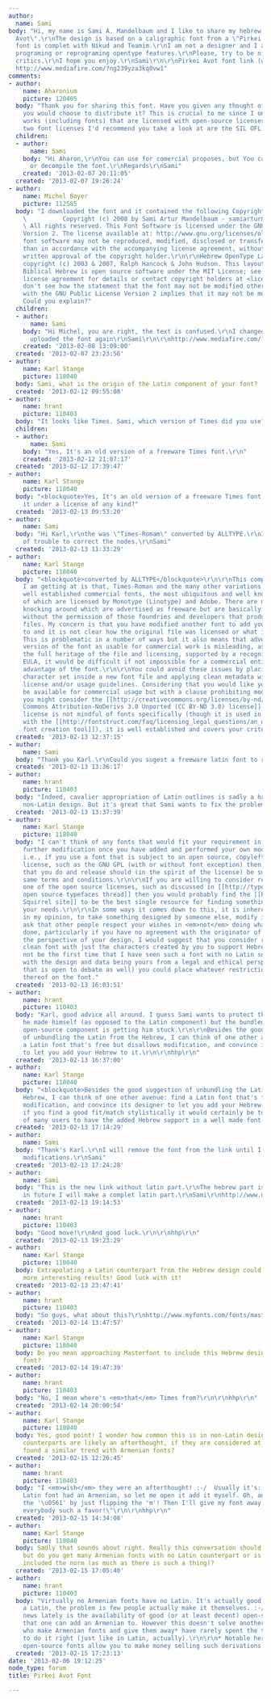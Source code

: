 ```yaml
---
author:
  name: Sami
body: "Hi, my name is Sami A. Mandelbaum and I like to share my hebrew font \"Pirkei
  Avot\".\r\nThe design is based on a caligraphic font from a \"Pirkei Avot\" book.\r\nThis
  font is complet with Nikud and Teamim.\r\nI am not a designer and I am better at
  programing or reprograming opentype features.\r\nPlease, try to be nice with the
  critics.\r\nI hope you enjoy.\r\nSami\r\n\r\nPirkei Avot font link (with pdf exemple):
  http://www.mediafire.com/?ng239yza3kq0vw1"
comments:
- author:
    name: Aharonium
    picture: 120405
  body: "Thank you for sharing this font. Have you given any thought of a license
    you would choose to distribute it? This is crucial to me since I only redistribute
    works (including fonts) that are licensed with open-source licenses.\r\n\r\nThe
    two font licenses I'd recommend you take a look at are the SIL OFL and the GPL+FE.\r\n\r\nhttp://scripts.sil.org/cms/scripts/page.php?site_id=nrsi&id=OFL&_sc=1\r\n\r\nhttp://en.wikipedia.org/wiki/GNU_GPL_font_exception\r\n\r\nAharon"
  children:
  - author:
      name: Sami
    body: "Hi Aharon,\r\nYou can use for comercial proposes, but You can't modify
      or decompile the font.\r\nRegards\r\nSami"
    created: '2013-02-07 20:11:05'
  created: '2013-02-07 19:26:24'
- author:
    name: Michel Boyer
    picture: 112585
  body: "I downloaded the font and it contained the following Copyright:\r\n<blockquote>\r\nCopyright:
    \          Copyright (c) 2008 by Sami Artur Mandelbaum - samiartur@gmail.com -
    \ All rights reserved. This Font Software is licensed under the GNU Public License
    Version 2. The license available at: http://www.gnu.org/licenses/old-licenses/gpl-2.0.html.\r\nThis
    font software may not be reproduced, modified, disclosed or transferred, other
    than in accordance with the accompanying license agreement, without the express
    written approval of the copyright holder.\r\n\r\nHebrew OpenType Layout logic
    copyright (c) 2003 & 2007, Ralph Hancock & John Hudson. This layout logic for
    Biblical Hebrew is open source software under the MIT License; see accompanying
    license agreement for details or contact copyright holders at <license@tiro.com>.\r\n</blockquote>\r\nI
    don't see how the statement that the font may not be modified other than in accordance
    with the GNU Public License Version 2 implies that it may not be modified at all.
    Could you explain?"
  children:
  - author:
      name: Sami
    body: "Hi Michel, you are right, the text is confused.\r\nI changed the text and
      uploaded the font again\r\nSami\r\n\r\nhttp://www.mediafire.com/?pc4l4b66bsk1rcr"
    created: '2013-02-08 13:09:00'
  created: '2013-02-07 23:23:56'
- author:
    name: Karl Stange
    picture: 118040
  body: Sami, what is the origin of the Latin component of your font?
  created: '2013-02-12 09:55:08'
- author:
    name: hrant
    picture: 110403
  body: "It looks like Times. Sami, which version of Times did you use?\r\n\r\nhhp\r\n"
  children:
  - author:
      name: Sami
    body: "Yes, It's an old version of a freeware Times font.\r\n"
    created: '2013-02-12 21:07:17'
  created: '2013-02-12 17:39:47'
- author:
    name: Karl Stange
    picture: 118040
  body: "<blockquote>Yes, It's an old version of a freeware Times font.</blockquote>\r\n\r\nWas
    it under a license of any kind?"
  created: '2013-02-13 09:53:20'
- author:
    name: Sami
  body: "Hi Karl,\r\nthe was \"Times-Romam\" converted by ALLTYPE.\r\nI had a lot
    of trouble to correct the nodes.\r\nSami"
  created: '2013-02-13 11:33:29'
- author:
    name: Karl Stange
    picture: 118040
  body: "<blockquote>converted by ALLTYPE</blockquote>\r\n\r\nThis company/tool? http://www.alltype.biz/proatc.php\r\n\r\nWhat
    I am getting at is that, Times-Roman and the many other variations of Times are
    well established commercial fonts, the most ubiquitous and well known versions
    of which are licensed by Monotype (Linotype) and Adobe. There are numerous versions
    knocking around which are advertised as freeware but are basically re-distributed
    without the permission of those foundries and developers that produced the digital
    files. My concern is that you have modified another font to add your characters
    to and it is not clear how the original file was licensed or what its origin is.
    This is problematic in a number of ways but it also means that advertising your
    version of the font as usable for commercial work is misleading, as without knowing
    the full heritage of the file and licensing, supported by a recognised or robust
    EULA, it would be difficult if not impossible for a commercial entity to take
    advantage of the font.\r\n\r\nYou could avoid these issues by placing your original
    character set inside a new font file and applying clean metadata with a clear
    license and/or usage guidelines. Considering that you would like your data to
    be available for commercial usage but with a clause prohibiting modification,
    you might consider the [[http://creativecommons.org/licenses/by-nd/3.0/|Creative
    Commons Attribution-NoDerivs 3.0 Unported (CC BY-ND 3.0) license]]. While this
    license is not mindful of fonts specifically (though it is used in association
    with the [[http://fontstruct.com/faq/licensing_legal_questions/an_overview_of_licensing|fontstruct
    font creation tool]]), it is well established and covers your criteria."
  created: '2013-02-13 12:37:15'
- author:
    name: Sami
  body: "Thank you Karl.\r\nCould you sugest a freeware latin font to replace Times?\r\nSami"
  created: '2013-02-13 13:36:17'
- author:
    name: hrant
    picture: 110403
  body: "Indeed, cavalier appropriation of Latin outlines is sadly a hallmark of much
    non-Latin design. But it's great that Sami wants to fix the problem.\r\n\r\nhhp\r\n"
  created: '2013-02-13 13:37:39'
- author:
    name: Karl Stange
    picture: 118040
  body: "I can't think of any fonts that would fit your requirement in terms of preventing
    further modification once you have added and performed your own modifications,
    i.e., if you use a font that is subject to an open source, copyleft or other libre
    license, such as the GNU GPL (with or without font exception) then all the work
    that you do and release should (in the spirit of the license) be subject to the
    same terms and conditions.\r\n\r\nIf you are willing to consider releasing under
    one of the open source licenses, such as discussed in [[http://typophile.com/node/97575|the
    open source typefaces thread]] then you would probably find the [[http://www.fontsquirrel.com/|Font
    Squirrel site]] to be the best single resource for finding something to match
    your needs.\r\n\r\nIn some ways it comes down to this, it is inherently unfair,
    in my opinion, to take something designed by someone else, modify it and then
    ask that other people respect your wishes in <em>not</em> doing what you have
    done, particularly if you have no agreement with the originator of that data/design.\r\n\r\nFrom
    the perspective of your design, I would suggest that you consider releasing a
    clean font with just the characters created by you to support Hebrew. It would
    not be the first time that I have seen such a font with no Latin support, and
    with the design and data being yours from a legal and ethical perspective (though
    that is open to debate as well) you could place whatever restrictions or lack
    thereof on the font."
  created: '2013-02-13 16:03:51'
- author:
    name: hrant
    picture: 110403
  body: "Karl, good advice all around. I guess Sami wants to protect the letterforms
    he made himself (as opposed to the Latin component) but the bundled third-party
    open-source component is getting him stuck.\r\n\r\nBesides the good suggestion
    of unbundling the Latin from the Hebrew, I can think of one other avenue: find
    a Latin font that's free but disallows modification, and convince its designer
    to let you add your Hebrew to it.\r\n\r\nhhp\r\n"
  created: '2013-02-13 16:37:00'
- author:
    name: Karl Stange
    picture: 118040
  body: "<blockquote>Besides the good suggestion of unbundling the Latin from the
    Hebrew, I can think of one other avenue: find a Latin font that's free but disallows
    modification, and convince its designer to let you add your Hebrew to it.</blockquote>\r\n\r\nAnd
    if you find a good fit/match stylistically it would certainly be to the advantage
    of many users to have the added Hebrew support in a well made font."
  created: '2013-02-13 17:14:29'
- author:
    name: Sami
  body: "Thank's Karl.\r\nI will remove the font from the link until I finish all
    modifications.\r\nSami"
  created: '2013-02-13 17:24:28'
- author:
    name: Sami
  body: "This is the new link without latin part.\r\nThe hebrew part is fully funcional.\r\nMaybe
    in future I will make a complet latin part.\r\nSami\r\nhttp://www.mediafire.com/?6czegk46txk8i22"
  created: '2013-02-13 19:14:53'
- author:
    name: hrant
    picture: 110403
  body: "Good move!\r\nAnd good luck.\r\n\r\nhhp\r\n"
  created: '2013-02-13 19:23:29'
- author:
    name: Karl Stange
    picture: 118040
  body: Extrapolating a Latin counterpart from the Hebrew design could yield much
    more interesting results! Good luck with it!
  created: '2013-02-13 23:47:41'
- author:
    name: hrant
    picture: 110403
  body: "So guys, what about this?\r\nhttp://www.myfonts.com/fonts/masterfont/stone-mf/\r\n\r\nhhp\r\n"
  created: '2013-02-14 13:47:57'
- author:
    name: Karl Stange
    picture: 118040
  body: Do you mean approaching Masterfont to include this Hebrew design in that particular
    font?
  created: '2013-02-14 19:47:39'
- author:
    name: hrant
    picture: 110403
  body: "No, I mean where's <em>that</em> Times from?\r\n\r\nhhp\r\n"
  created: '2013-02-14 20:00:54'
- author:
    name: Karl Stange
    picture: 118040
  body: Yes, good point! I wonder how common this is in non-Latin design, where Latin
    counterparts are likely an afterthought, if they are considered at all? Have you
    found a similar trend with Armenian fonts?
  created: '2013-02-15 12:26:45'
- author:
    name: hrant
    picture: 110403
  body: "I <em>wish</em> they were an afterthought! :-/  Usually it's: \"I wish this
    Latin font had an Armenian, so let me open it add it myself. Oh, and I'll make
    the '\u0561' by just flipping the 'm'! Then I'll give my font away. I'm doing
    everybody such a favor!\"\r\n\r\nhhp\r\n"
  created: '2013-02-15 14:34:08'
- author:
    name: Karl Stange
    picture: 118040
  body: Sadly that sounds about right. Really this conversation should go elsewhere
    but do you get many Armenian fonts with no Latin counterpart or is having both
    included the norm (as much as there is such a thing)?
  created: '2013-02-15 17:05:40'
- author:
    name: hrant
    picture: 110403
  body: "Virtually no Armenian fonts have no Latin. It's actually good to include
    a Latin, the problem is few people actually make it themselves. :-/  The good
    news lately is the availability of good (or at least decent) open-source fonts
    that one can add an Armenian to. However this doesn't solve another problem: people
    who make Armenian fonts and give them away* have rarely spent the time learning
    to do it right (just like in Latin, actually).\r\n\r\n* Notable here is that few
    open-source fonts allow you to make money selling such derivations.\r\nhttp://typophile.com/node/99972\r\n\r\nhhp\r\n"
  created: '2013-02-15 17:23:13'
date: '2013-02-06 19:12:25'
node_type: forum
title: Pirkei Avot Font

---
```

